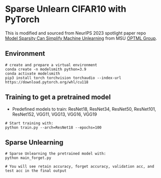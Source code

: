 # Sparse Unlearn CIFAR10 with PyTorch

This is modified and sourced from NeurIPS 2023 spotlight paper repo [Model Sparsity Can Simplify Machine Unlearning](https://github.com/OPTML-Group/Unlearn-Sparse) from MSU [OPTML Group](https://github.com/OPTML-Group).

## Environment

```
# create and prepare a virtual environment
conda create -n modelsmith python=3.9
conda activate modelsmith
pip3 install torch torchvision torchaudio --index-url https://download.pytorch.org/whl/cu118
```

## Training to get a pretrained model

- Predefined models to train: ResNet18, ResNet34, ResNet50, ResNet101, ResNet152, VGG11, VGG13, VGG16, VGG19

```
# Start training with:
python train.py --arch=ResNet18 --epochs=100
```

## Sparse Unlearning

```
# Sparse Unlearning the pretrained model with:
python main_forget.py

# You will see retain accuracy, forget accuracy, validation acc, and test acc in the final output
```
